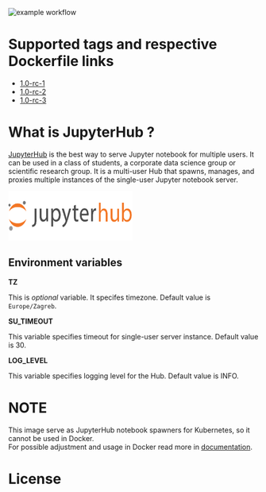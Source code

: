 ![example workflow](https://github.com/dalmatialab/jupyterhub/actions/workflows/main.yml/badge.svg)

# Supported tags and respective Dockerfile links

 - [1.0-rc-1](https://github.com/dalmatialab/jupyterhub/blob/86c642af20721bf7b1c5a82e037802946630df32/Dockerfile)
 - [1.0-rc-2](https://github.com/dalmatialab/jupyterhub/blob/1aa98c29fab4db25ec9ab46457f1023bf0ff33dc/Dockerfile)
 - [1.0-rc-3](https://github.com/dalmatialab/jupyterhub/blob/6c38d7c93c9f47548d49c60ffc6241a3ec52b7cc/Dockerfile)
 
# What is JupyterHub ? 

[JupyterHub](https://jupyterhub.readthedocs.io/en/stable/index.html) is the best way to serve Jupyter notebook for multiple users. It can be used in a class of students, a corporate data science group or scientific research group. It is a multi-user Hub that spawns, manages, and proxies multiple instances of the single-user Jupyter notebook server.

<img src="https://github.com/dalmatialab/jupyterhub/blob/474b2b2b054604bb2c876624caaa587ee8efea0e/logo.png?raw=true" width="250" height="100">

## Environment variables

**TZ**

This is *optional* variable. It specifes timezone. Default value is `Europe/Zagreb`.

**SU\_TIMEOUT**

This variable specifies timeout for single-user server instance. Default value is 30.

**LOG\_LEVEL**

This variable specifies logging level for the Hub. Default value is INFO.

# NOTE

This image serve as JupyterHub notebook spawners for Kubernetes, so it cannot be used in Docker.  
For possible adjustment and usage in Docker read more in [documentation](https://jupyterhub.readthedocs.io/en/stable/quickstart-docker.html).

# License

